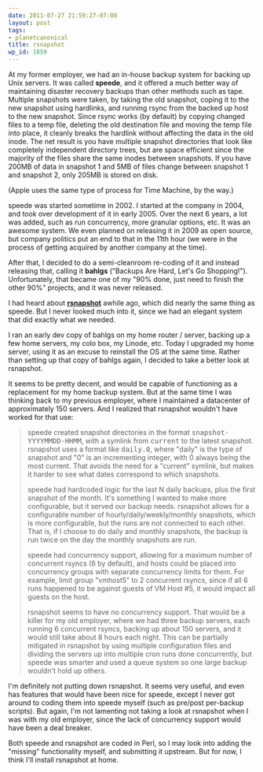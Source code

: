 ```yaml
---
date: 2011-07-27 21:59:27-07:00
layout: post
tags:
- planetcanonical
title: rsnapshot
wp_id: 1859
---
```

At my former employer, we had an in-house backup system for backing up Unix servers. It was called **speede**, and it offered a much better way of maintaining disaster recovery backups than other methods such as tape. Multiple snapshots were taken, by taking the old snapshot, coping it to the new snapshot using hardlinks, and running rsync from the backed up host to the new snapshot. Since rsync works (by default) by copying changed files to a temp file, deleting the old destination file and moving the temp file into place, it cleanly breaks the hardlink without affecting the data in the old inode. The net result is you have multiple snapshot directories that look like completely independent directory trees, but are space efficient since the majority of the files share the same inodes between snapshots. If you have 200MB of data in snapshot 1 and 5MB of files change between snapshot 1 and snapshot 2, only 205MB is stored on disk.

(Apple uses the same type of process for Time Machine, by the way.)

speede was started sometime in 2002. I started at the company in 2004, and took over development of it in early 2005. Over the next 6 years, a lot was added, such as run concurrency, more granular options, etc. It was an awesome system. We even planned on releasing it in 2009 as open source, but company politics put an end to that in the 11th hour (we were in the process of getting acquired by another company at the time).

After that, I decided to do a semi-cleanroom re-coding of it and instead releasing that, calling it **bahlgs** ("Backups Are Hard, Let's Go Shopping!"). Unfortunately, that became one of my "90% done, just need to finish the other 90%" projects, and it was never released.

I had heard about **[rsnapshot](http://rsnapshot.org/)** awhile ago, which did nearly the same thing as speede. But I never looked much into it, since we had an elegant system that did exactly what we needed.

I ran an early dev copy of bahlgs on my home router / server, backing up a few home servers, my colo box, my Linode, etc. Today I upgraded my home server, using it as an excuse to reinstall the OS at the same time. Rather than setting up that copy of bahlgs again, I decided to take a better look at rsnapshot.

It seems to be pretty decent, and would be capable of functioning as a replacement for my home backup system. But at the same time I was thinking back to my previous employer, where I maintained a datacenter of approximately 150 servers. And I realized that rsnapshot wouldn't have worked for that use:

> speede created snapshot directories in the format <tt>snapshot-YYYYMMDD-HHMM</tt>, with a symlink from <tt>current</tt> to the latest snapshot. rsnapshot uses a format like <tt>daily.0</tt>, where "daily" is the type of snapshot and "0" is an incrementing integer, with 0 always being the most current. That avoids the need for a "current" symlink, but makes it harder to see what dates correspond to which snapshots.
> 
> speede had hardcoded logic for the last N daily backups, plus the first snapshot of the month. It's something I wanted to make more configurable, but it served our backup needs. rsnapshot allows for a configurable number of hourly/daily/weekly/monthly snapshots, which is more configurable, but the runs are not connected to each other. That is, if I choose to do daily and monthly snapshots, the backup is run twice on the day the monthly snapshots are run.
> 
> speede had concurrency support, allowing for a maximum number of concurrent rsyncs (6 by default), and hosts could be placed into concurrency groups with separate concurrency limits for them. For example, limit group "vmhost5" to 2 concurrent rsyncs, since if all 6 runs happened to be against guests of VM Host #5, it would impact all guests on the host.
> 
> rsnapshot seems to have no concurrency support. That would be a killer for my old employer, where we had three backup servers, each running 6 concurrent rsyncs, backing up about 150 servers, and it would still take about 8 hours each night. This can be partially mitigated in rsnapshot by using multiple configuration files and dividing the servers up into multiple cron runs done concurrently, but speede was smarter and used a queue system so one large backup wouldn't hold up others.

I'm definitely not putting down rsnapshot. It seems very useful, and even has features that would have been nice for speede, except I never got around to coding them into speede myself (such as pre/post per-backup scripts). But again, I'm not lamenting not taking a look at rsnapshot when I was with my old employer, since the lack of concurrency support would have been a deal breaker.

Both speede and rsnapshot are coded in Perl, so I may look into adding the "missing" functionality myself, and submitting it upstream. But for now, I think I'll install rsnapshot at home.
